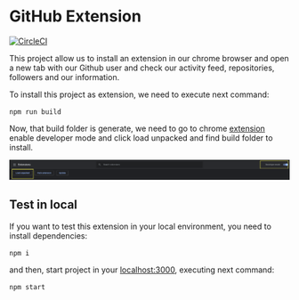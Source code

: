 # GitHub Extension

[![CircleCI](https://circleci.com/gh/MarioArranzAgueda/github-extension.svg?style=svg)](https://app.circleci.com/pipelines/github/MarioArranzAgueda/github-extension)


This project allow us to install an extension in our chrome browser and open a new tab with our Github user and check our activity feed, repositories, followers and our information.

To install this project as extension, we need to execute next command:

```shell 
npm run build
```

Now, that build folder is generate, we need to go to chrome [extension](chrome://extensions/) enable developer mode and click load unpacked and find build folder to install.

<img src="./readme-image.png">

## Test in local

If you want to test this extension in your local environment, you need to install dependencies:

```shell
npm i
````

and then, start project in your [localhost:3000](http://localhost:3000), executing next command:

```shell
npm start
```